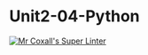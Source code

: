 # Unit2-04-Python
[![Mr Coxall's Super Linter](https://github.com/ICS3U-Programming-SamuelNkongolo/Unit2-04-Python/workflows/Mr%20Coxall's%20Super%20Linter/badge.svg)](https://github.com/ICS3U-Programming-SamuelNkongolo/Unit2-04-Python/actions/)

